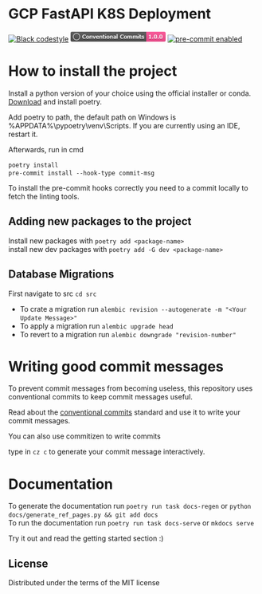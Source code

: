 # GCP FastAPI K8S Deployment

<!-- badges-begin -->

[![Black codestyle][black badge]][black project]
[![Conventional commits][conventional badge]][Conventional commits]
[![pre-commit enabled][pre-commit badge]][pre-commit project]

[black badge]: https://img.shields.io/badge/code%20style-black-000000.svg

[black project]: https://github.com/psf/black

[pre-commit badge]: https://img.shields.io/badge/pre--commit-enabled-brightgreen?logo=pre-commit&logoColor=white

[pre-commit project]: https://pre-commit.com/

[python version badge]: https://img.shields.io/pypi/pyversions/cookiecutter-hypermodern-python-instance

[readthedocs badge]: https://img.shields.io/readthedocs/cookiecutter-hypermodern-python/latest.svg?label=Read%20the%20Docs

[readthedocs page]: https://cookiecutter-hypermodern-python.readthedocs.io/

[status badge]: https://badgen.net/badge/status/alpha/d8624d

[conventional badge]: docs/assets/general/conventional-commits.png

[Conventional commits]: https://www.conventionalcommits.org/en/v1.0.0/

<!-- badges-end -->

# How to install the project

Install a python version of your choice using the official installer or conda.\
[Download](https://python-poetry.org/docs/master/#installing-with-the-official-installer) and install poetry.

Add poetry to path, the default path on Windows is %APPDATA%\pypoetry\venv\Scripts.
If you are currently using an IDE, restart it.

Afterwards, run in cmd

```commandline
poetry install
pre-commit install --hook-type commit-msg
```

To install the pre-commit hooks correctly you need to a commit locally to fetch the linting tools.

## Adding new packages to the project

Install new packages with `poetry add <package-name>` \
install new dev packages with `poetry add -G dev <package-name>`

## Database Migrations

First navigate to src `cd src`

* To crate a migration run `alembic revision --autogenerate -m "<Your Update Message>"`
* To apply a migration run `alembic upgrade head`
* To revert to a migration run `alembic downgrade "revision-number"`

# Writing good commit messages

To prevent commit messages from becoming useless, this repository uses
conventional commits to keep commit messages useful.

Read about the [conventional commits](https://www.conventionalcommits.org/en/v1.0.0/) standard and use it to write your
commit messages.

You can also use commitizen to write commits

type in `cz c` to generate your commit message interactively.

# Documentation

To generate the documentation run `poetry run task docs-regen` or `python docs/generate_ref_pages.py && git add docs` \
To run the documentation run `poetry run task docs-serve` or `mkdocs serve`

Try it out and read the getting started section :)

## License

Distributed under the terms of the MIT license


